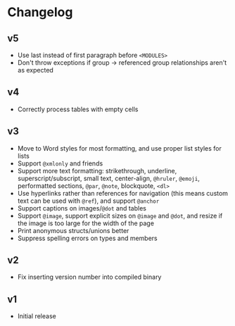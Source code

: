Changelog
=========

v5
--

 - Use last instead of first paragraph before `<MODULES>`
 - Don't throw exceptions if group -> referenced group relationships aren't as expected

v4
--

 - Correctly process tables with empty cells

v3
--

 - Move to Word styles for most formatting, and use proper list styles for lists
 - Support `@xmlonly` and friends
 - Support more text formatting: strikethrough, underline, superscript/subscript, small text, center-align, `@hruler`, `@emoji`, performatted sections, `@par`, `@note`, blockquote, `<dl>`
 - Use hyperlinks rather than references for navigation (this means custom text can be used with `@ref`), and support `@anchor`
 - Support captions on images/`@dot` and tables
 - Support `@image`, support explicit sizes on `@image` and `@dot`, and resize if the image is too large for the width of the page
 - Print anonymous structs/unions better
 - Suppress spelling errors on types and members

v2
--

 - Fix inserting version number into compiled binary

v1
--

 - Initial release

